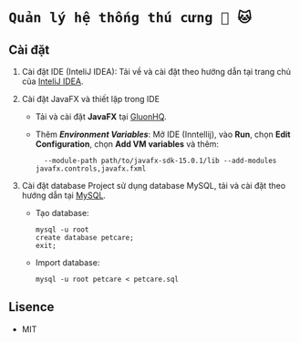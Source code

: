 # `Quản lý hệ thống thú cưng 🐶 🐱`


## Cài đặt

1. Cài đặt IDE (InteliJ IDEA): Tải về và cài đặt theo hướng dẫn tại trang chủ của [InteliJ IDEA](https://www.jetbrains.com/idea/download/).

2. Cài đặt JavaFX và thiết lập trong IDE
    - Tải và cài đặt **JavaFX** tại [GluonHQ](https://gluonhq.com/products/javafx/).
    - Thêm ***Environment Variables***:
       Mở IDE (Inntellij), vào **Run**, chọn **Edit Configuration**, chọn **Add VM variables** và thêm:
            
            --module-path path/to/javafx-sdk-15.0.1/lib --add-modules javafx.controls,javafx.fxml
3. Cài đặt database
   Project sử dụng database MySQL, tải và cài đặt theo hướng dẫn tại [MySQL](https://www.mysql.com/downloads/).
    - Tạo database:
         ```
        mysql -u root
        create database petcare;
        exit;
         ```
    - Import database:
        ```
        mysql -u root petcare < petcare.sql
        ```


## Lisence

+ MIT